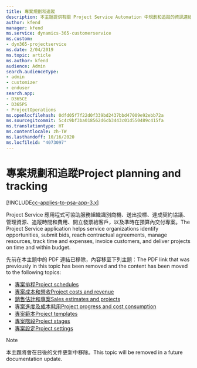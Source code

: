 ```yaml
---
title: 專案規劃和追蹤
description: 本主題提供有關 Project Service Automation 中規劃和追蹤的資訊連結。
author: kfend
manager: kfend
ms.service: dynamics-365-customerservice
ms.custom:
- dyn365-projectservice
ms.date: 2/04/2019
ms.topic: article
ms.author: kfend
audience: Admin
search.audienceType:
- admin
- customizer
- enduser
search.app:
- D365CE
- D365PS
- ProjectOperations
ms.openlocfilehash: 0dfd05f7f22d0f339bd2437bbd47009e92ebb72a
ms.sourcegitcommit: 5c4c9bf3ba018562d6cb3443c01d550489c415fa
ms.translationtype: HT
ms.contentlocale: zh-TW
ms.lasthandoff: 10/16/2020
ms.locfileid: "4073097"
---
```

# <a name="project-planning-and-tracking"></a><span data-ttu-id="2a7d2-103">專案規劃和追蹤</span><span class="sxs-lookup"><span data-stu-id="2a7d2-103">Project planning and tracking</span></span>

[!INCLUDE[cc-applies-to-psa-app-3.x](../../includes/cc-applies-to-psa-app-3x.md)]

<span data-ttu-id="2a7d2-104">Project Service 應用程式可協助服務組織識別商機、送出投標、達成契約協議、管理資源、追蹤時間和費用、開立發票給客戶，以及準時在預算內交付專案。</span><span class="sxs-lookup"><span data-stu-id="2a7d2-104">The Project Service application helps service organizations identify opportunities, submit bids, reach contractual agreements, manage resources, track time and expenses, invoice customers, and deliver projects on time and within budget.</span></span> 

<span data-ttu-id="2a7d2-105">先前在本主題中的 PDF 連結已移除，內容移至下列主題：</span><span class="sxs-lookup"><span data-stu-id="2a7d2-105">The PDF link that was previously in this topic has been removed and the content has been moved to the following topics:</span></span>

- [<span data-ttu-id="2a7d2-106">專案排程</span><span class="sxs-lookup"><span data-stu-id="2a7d2-106">Project schedules</span></span>](../project-creating.md)
- [<span data-ttu-id="2a7d2-107">專案成本和營收</span><span class="sxs-lookup"><span data-stu-id="2a7d2-107">Project costs and revenue</span></span>](../project-estimating.md)
- [<span data-ttu-id="2a7d2-108">銷售估計和專案</span><span class="sxs-lookup"><span data-stu-id="2a7d2-108">Sales estimates and projects</span></span>](../project-leveraging.md)
- [<span data-ttu-id="2a7d2-109">專案進度及成本耗用</span><span class="sxs-lookup"><span data-stu-id="2a7d2-109">Project progress and cost consumption</span></span>](../project-tracking.md)
- [<span data-ttu-id="2a7d2-110">專案範本</span><span class="sxs-lookup"><span data-stu-id="2a7d2-110">Project templates</span></span>](../project-templates.md)
- [<span data-ttu-id="2a7d2-111">專案階段</span><span class="sxs-lookup"><span data-stu-id="2a7d2-111">Project stages</span></span>](../project-stages.md)
- [<span data-ttu-id="2a7d2-112">專案設定</span><span class="sxs-lookup"><span data-stu-id="2a7d2-112">Project settings</span></span>](../project-settings.md)

> [!NOTE]
> <span data-ttu-id="2a7d2-113">本主題將會在日後的文件更新中移除。</span><span class="sxs-lookup"><span data-stu-id="2a7d2-113">This topic will be removed in a future documentation update.</span></span> 
